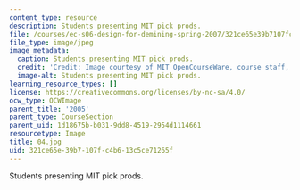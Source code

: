 ```yaml
---
content_type: resource
description: Students presenting MIT pick prods.
file: /courses/ec-s06-design-for-demining-spring-2007/321ce65e39b7107fc4b613c5ce71265f_04.jpg
file_type: image/jpeg
image_metadata:
  caption: Students presenting MIT pick prods.
  credit: 'Credit: Image courtesy of MIT OpenCourseWare, course staff, and students.'
  image-alt: Students presenting MIT pick prods.
learning_resource_types: []
license: https://creativecommons.org/licenses/by-nc-sa/4.0/
ocw_type: OCWImage
parent_title: '2005'
parent_type: CourseSection
parent_uid: 1d18675b-b031-9dd8-4519-2954d1114661
resourcetype: Image
title: 04.jpg
uid: 321ce65e-39b7-107f-c4b6-13c5ce71265f
---
```

Students presenting MIT pick prods.